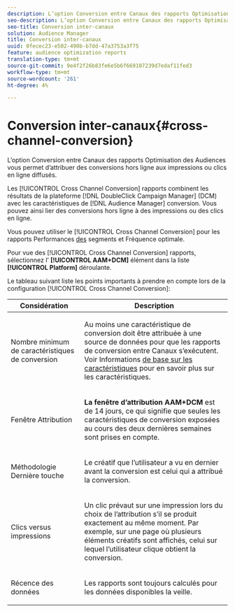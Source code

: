```yaml
---
description: L’option Conversion entre Canaux des rapports Optimisation des Audiences vous permet d’attribuer des conversions hors ligne aux impressions ou clics en ligne diffusés.
seo-description: L’option Conversion entre Canaux des rapports Optimisation des Audiences vous permet d’attribuer des conversions hors ligne aux impressions ou clics en ligne diffusés.
seo-title: Conversion inter-canaux
solution: Audience Manager
title: Conversion inter-canaux
uuid: 0fecec23-e502-490b-b7dd-47a3753a3f75
feature: audience optimization reports
translation-type: tm+mt
source-git-commit: 9e4f2f26b83fe6e5b6f669107239d7edaf11fed3
workflow-type: tm+mt
source-wordcount: '261'
ht-degree: 4%

---
```



# Conversion inter-canaux{#cross-channel-conversion}

L’option Conversion entre Canaux des rapports Optimisation des Audiences vous permet d’attribuer des conversions hors ligne aux impressions ou clics en ligne diffusés.

Les [!UICONTROL Cross Channel Conversion] rapports combinent les résultats de la plateforme [!DNL DoubleClick Campaign Manager] (DCM) avec les caractéristiques de [!DNL Audience Manager] conversion. Vous pouvez ainsi lier des conversions hors ligne à des impressions ou des clics en ligne.

Vous pouvez utiliser le [!UICONTROL Cross Channel Conversion] pour les rapports Performances [des](../../../reporting/audience-optimization-reports/aor-advertisers/segment-performance.md) segments et Fréquence [](../../../reporting/audience-optimization-reports/aor-advertisers/optimal-frequency.md) optimale.

Pour vue des [!UICONTROL Cross Channel Conversion] rapports, sélectionnez l’ **[!UICONTROL AAM+DCM]** élément dans la liste **[!UICONTROL Platform]** déroulante.

Le tableau suivant liste les points importants à prendre en compte lors de la configuration [!UICONTROL Cross Channel Conversion]:

<table id="table_62590B4AB7624B619EC9AA8FF89722C9"> 
 <thead> 
  <tr> 
   <th class="entry"> Considération </th> 
   <th class="entry"> Description </th> 
  </tr> 
 </thead>
 <tbody> 
  <tr> 
   <td colname="col01"> <p>Nombre minimum de caractéristiques de conversion </p> </td> 
   <td colname="col1"> <p>Au moins une caractéristique de conversion doit être attribuée à une source de données pour que les rapports de conversion <span class="wintitle"></span> entre Canaux s’exécutent. Voir Informations <a href="../../../features/traits/create-onboarded-rule-based-traits.md"> de base sur les caractéristiques</a> pour en savoir plus sur les caractéristiques. </p> </td> 
  </tr>
  <tr> 
   <td> <p>Fenêtre Attribution </p> </td> 
   <td> <p> <b><span class="uicontrol"> La fenêtre d’attribution AAM+DCM</span></b> est de 14 jours, ce qui signifie que seules les caractéristiques de conversion exposées au cours des deux dernières semaines sont prises en compte. </p> </td> 
  </tr> 
  <tr> 
   <td> <p>Méthodologie Dernière touche </p> </td> 
   <td> <p>Le créatif que l’utilisateur a vu en dernier avant la conversion est celui qui a attribué la conversion. </p> </td> 
  </tr> 
  <tr> 
   <td> <p>Clics versus impressions </p> </td> 
   <td> <p>Un clic prévaut sur une impression lors du choix de l’attribution s’il se produit exactement au même moment. Par exemple, sur une page où plusieurs éléments créatifs sont affichés, celui sur lequel l’utilisateur clique obtient la conversion. </p> </td> 
  </tr> 
  <tr> 
   <td> <p>Récence des données </p> </td> 
   <td> <p>Les rapports sont toujours calculés pour les données disponibles la veille. </p> </td> 
  </tr> 
 </tbody> 
</table>
